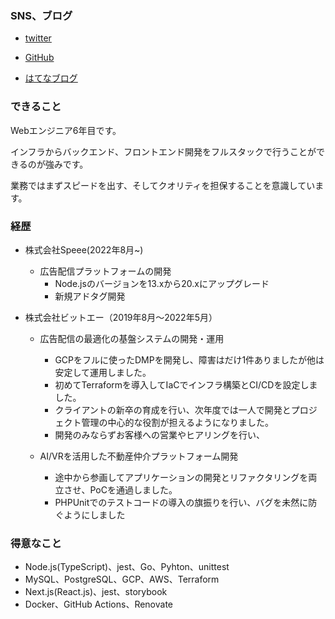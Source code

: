 ### SNS、ブログ

- [twitter](https://twitter.com/py_kanade0404)

- [GitHub](https://github.com/kanade0404)

- [はてなブログ](https://kana-kanade.hatenablog.com/)

### できること

Webエンジニア6年目です。

インフラからバックエンド、フロントエンド開発をフルスタックで行うことができるのが強みです。

業務ではまずスピードを出す、そしてクオリティを担保することを意識しています。

### 経歴

- 株式会社Speee(2022年8月~)
  - 広告配信プラットフォームの開発
    - Node.jsのバージョンを13.xから20.xにアップグレード
    - 新規アドタグ開発

- 株式会社ビットエー（2019年8月〜2022年5月）
  - 広告配信の最適化の基盤システムの開発・運用
    - GCPをフルに使ったDMPを開発し、障害はだけ1件ありましたが他は安定して運用しました。
    - 初めてTerraformを導入してIaCでインフラ構築とCI/CDを設定しました。
    - クライアントの新卒の育成を行い、次年度では一人で開発とプロジェクト管理の中心的な役割が担えるようになりました。
    - 開発のみならずお客様への営業やヒアリングを行い、

  - AI/VRを活用した不動産仲介プラットフォーム開発
    - 途中から参画してアプリケーションの開発とリファクタリングを両立させ、PoCを通過しました。
    - PHPUnitでのテストコードの導入の旗振りを行い、バグを未然に防ぐようにしました

### 得意なこと

- Node.js(TypeScript)、jest、Go、Pyhton、unittest
- MySQL、PostgreSQL、GCP、AWS、Terraform
- Next.js(React.js)、jest、storybook
- Docker、GitHub Actions、Renovate
